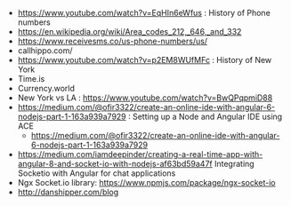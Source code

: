- https://www.youtube.com/watch?v=EqHIn6eWfus : History of Phone numbers
- https://en.wikipedia.org/wiki/Area_codes_212,_646,_and_332
- https://www.receivesms.co/us-phone-numbers/us/
- callhippo.com/
- https://www.youtube.com/watch?v=p2EM8WUfMFc : History of New York
- Time.is
- Currency.world
- New York vs LA : https://www.youtube.com/watch?v=BwQPqpmiD88
- https://medium.com/@ofir3322/create-an-online-ide-with-angular-6-nodejs-part-1-163a939a7929 : Setting up a Node and Angular IDE using ACE
  - https://medium.com/@ofir3322/create-an-online-ide-with-angular-6-nodejs-part-1-163a939a7929
- https://medium.com/iamdeepinder/creating-a-real-time-app-with-angular-8-and-socket-io-with-nodejs-af63bd59a47f Integrating Socketio with Angular for chat applications
- Ngx Socket.io library: https://www.npmjs.com/package/ngx-socket-io
- http://danshipper.com/blog
